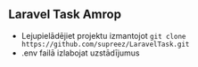 ## Laravel Task Amrop 

* Lejupielādējiet projektu izmantojot ```git clone https://github.com/supreez/LaravelTask.git```
* .env failā izlabojat uzstādījumus